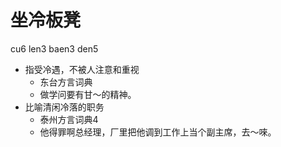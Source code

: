 # 坐冷板凳
cu6 len3 baen3 den5
+ 指受冷遇，不被人注意和重视
  * 东台方言词典
  - 做学问要有甘～的精神。
+ 比喻清闲冷落的职务
  * 泰州方言词典4
  - 他得罪啊总经理，厂里把他调到工作上当个副主席，去～唻。
